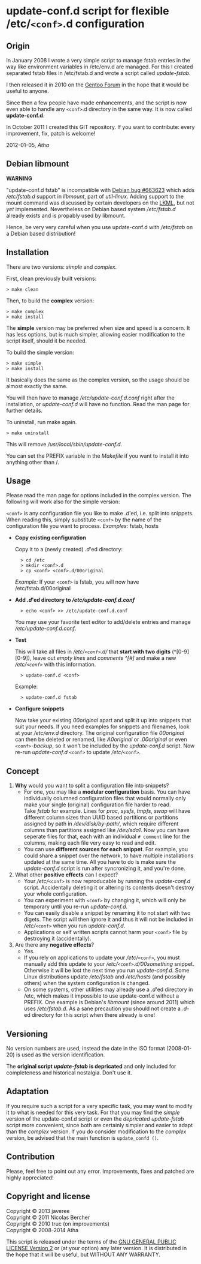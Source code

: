 update-conf.d script for flexible /etc/``<conf>``.d configuration
=================================================================


Origin
------

In January 2008 I wrote a very simple script to manage fstab entries in the way
like environment variables in /etc/env.d are managed. For this I created
separated fstab files in /etc/fstab.d and wrote a script called *update-fstab*.

I then released it in 2010 on the
[Gentoo Forum](http://forums.gentoo.org/viewtopic.php?p=6364143) in the hope
that it would be useful to anyone.

Since then a few people have made enhancements, and the script is now even able
to handle any ``<conf>``.d directory in the same way. It is now called
**update-conf.d**.

In October 2011 I created this GIT repository.
If you want to contribute: every improvement, fix, patch is welcome!

2012-01-05, *Atha*

Debian libmount
---------------

**WARNING**

"update-conf.d fstab" is incompatible with
[Debian bug #663623](https://bugs.debian.org/cgi-bin/bugreport.cgi?bug=663623)
which adds */etc/fstab.d* support in *libmount*, part of *util-linux*. Adding
support to the mount command was discussed by certain developers on the
[LKML](https://lkml.org/lkml/2012/1/20/104), but not *yet* implemented.
Nevertheless on Debian based system */etc/fstab.d* already exists and is
propably used by libmount.

Hence, be very very careful when you use update-conf.d with */etc/fstab* on a
Debian based distribution!

Installation
------------

There are two versions: *simple* and *complex.*

First, clean previously built versions:

    > make clean

Then, to build the **complex** version:

    > make complex
    > make install

The **simple** version may be preferred when size and speed is a concern. It
has less options, but is much simpler, allowing easier modification to the
script itself, should it be needed.

To build the simple version:

    > make simple
    > make install

It basically does the same as the complex version, so the usage should be
almost exactly the same.

You will then have to manage */etc/update-conf.d.conf* right after the
installation, or *update-conf.d* will have no function. Read the man page for
further details.

To uninstall, run make again.

    > make uninstall

This will remove */usr/local/sbin/update-conf.d*.

You can set the PREFIX variable in the *Makefile* if you want to install it
into anything other than /.


Usage
-----

Please read the man page for options included in the complex version.
The following will work also for the simple version:

``<conf>`` is any configuration file you like to make *.d*'ed, i.e. split into
snippets. When reading this, simply substitute ``<conf>`` by the name of the
configuration file you want to process. *Examples:* fstab, hosts

* **Copy existing configuration**

  Copy it to a (newly created) *.d*'ed directory:

        > cd /etc
        > mkdir <conf>.d
        > cp <conf> <conf>.d/00original

  *Example:* If your ``<conf>`` is fstab, you will now have
  /etc/fstab.d/00original

* **Add *.d*'ed directory to _/etc/update-conf.d.conf_**

        > echo <conf> >> /etc/update-conf.d.conf

  You may use your favorite text editor to add/delete entries and manage
  */etc/update-conf.d.conf*.

* **Test**

  This will take all files in */etc/``<conf>``.d/* that **start with two
  digits** (^[0-9][0-9]), leave out *empty lines* and *comments ^[#]* and make
  a new */etc/``<conf>``* with  this information.

        > update-conf.d <conf>

  Example:

        > update-conf.d fstab

* **Configure snippets**

  Now take your existing *00original* apart and split it up into snippets that
  suit your needs. If you need examples for snippets and filenames, look at
  your */etc/env.d* directory. The original configuration file *00original* can
  then be deleted or renamed, like *A0original* or *.00original* or even
  ``<conf>``*-backup*, so it won't be included by the *update-conf.d* script.
  Now re-run *update-conf.d* ``<conf>`` to update */etc/*``<conf>``.

Concept
-------

1. **Why** would you want to split a configuration file into snippets?
   * For one, you may like a **modular configuration** basis. You can have
     individually columned configuration files that would normally only make
     your single (original) configuration file harder to read.  
     Take *fstab* for example. Lines for *proc*, *sysfs*, *tmpfs*, *swap* will
     have different column sizes than UUID based partitions or partitions
     assigned by path in */dev/disk/by-path/*, which require different columns
     than partitions assigned like */dev/sda1*. Now you can have seperate
     files for that, each with an individual ``# comment`` line for the
     columns, making each file very easy to read and edit.
   * You can use **different sources for each snippet**. For example, you could
     share a snippet over the network, to have multiple installations updated
     at the same time. All you have to do is make sure the *update-conf.d*
     script is run after syncronizing it, and you're done.
2. What other **positive effects** can I expect?
   * Your */etc/*``<conf>`` is now reproducable by running the *update-conf.d*
     script. Accidentally deleting it or altering its contents doesn't destroy
     your whole configuration.
   * You can experiment with ``<conf>`` by changing it, which will only be
     temporary until you re-run *update-conf.d*.
   * You can easily disable a snippet by renaming it to not start with two
     digets. The script will then ignore it and thus it will not be included in
     */etc/*``<conf>`` when you run *update-conf.d*.
   * Applications or self written scripts cannot harm your ``<conf>`` file by
     destroying it (accidentally).
3. Are there any **negative effects**?
   * Yes.
   * If you rely on applications to update your */etc/*``<conf>``, you must
     manually add this update to your */etc/*``<conf>``*.d/00something* snippet.
     Otherwise it will be lost the next time you run *update-conf.d*. Some
     Linux distributions update */etc/fstab* and */etc/hosts* (and possibly
     others) when the system configuration is changed.
   * On some systems, other utilities may already use a *.d*'ed directory in
     /etc, which makes it impossible to use update-conf.d without a PREFIX. One
     example is Debian's *libmount* (since around 2011) which uses
     */etc/fstab.d*.
     As a sane precaution you should not create a *.d*-ed directory for this
     script when there already is one!

Versioning
----------

No version numbers are used, instead the date in the ISO format (2008-01-20) is
used as the version identification.

The **original script _update-fstab_ is depricated** and only included for
completeness and historical nostalgia. Don't use it.

Adaptation
----------

If you require such a script for a very specific task, you may want to modify
it to what is needed for this very task. For that you may find the *simple*
version of the update-conf.d script or even the *depricated update-fstab* script
more convenient, since both are certainly simpler and easier to adapt than the
*complex* version.
If you do consider modification to the *complex* version, be advised that the
main function is ``update_confd ()``.

Contribution
------------

Please, feel free to point out any error. Improvements, fixes and patched are
highly appreciated!

Copyright and license
---------------------

Copyright © 2013 javeree  
Copyright © 2011 Nicolas Bercher  
Copyright © 2010 truc (on improvements)  
Copyright © 2008-2014 Atha

This script is released under the terms of the [GNU GENERAL PUBLIC LICENSE
Version 2](http://www.gnu.org/licenses/gpl-2.0-standalone.html) or (at your
option) any later version.
It is distributed in the hope that it will be useful, but WITHOUT ANY WARRANTY.
